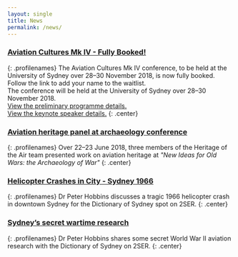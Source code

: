 ```yaml
---
layout: single
title: News
permalink: /news/
---
```


### [Aviation Cultures Mk IV - Fully Booked!](https://www.eventbrite.com/e/aviation-cultures-mk-iv-transitions-communities-global-networks-tickets-49448626172)
{: .profilenames}
The Aviation Cultures Mk IV conference, to be held at the University of Sydney over 28–30 November 2018, is now fully booked. Follow the link to add your name to the waitlist.
<br/>The conference will be held at the University of Sydney over 28–30 November 2018.
<br/>[View the preliminary programme details.](/events/aviation-cultures-4/#preliminary-programme)
<br/>[View the keynote speaker details.](https://heritageoftheair.org.au/events/aviation-cultures-4/#keynote-presenters)
{: .center}


### [Aviation heritage panel at archaeology conference](/news/new_ideas_for_old_wars/)
{: .profilenames}
Over 22–23 June 2018, three members of the Heritage of the Air team presented work on aviation heritage at _"New Ideas for Old Wars: the Archaeology of War"_
{: .center}

### [Helicopter Crashes in City - Sydney 1966](http://home.dictionaryofsydney.org/helicopter-crashes-in-city/)
{: .profilenames}
Dr Peter Hobbins discusses a tragic 1966 helicopter crash in downtown Sydney for the Dictionary of Sydney spot on 2SER.
{: .center}

### [Sydney’s secret wartime research](http://home.dictionaryofsydney.org/sydneys-secret-wartime-research/)
{: .profilenames}
Dr Peter Hobbins shares some secret World War II aviation research with the Dictionary of Sydney on 2SER.
{: .center}
